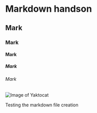 # Markdown handson
##  Mark
###   Mark
#### Mark
##### Mark
###### Mark

![Image of Yaktocat](https://octodex.github.com/images/yaktocat.png)

Testing the markdown file creation
